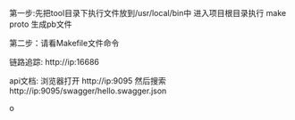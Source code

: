 
第一步:先把tool目录下执行文件放到/usr/local/bin中 进入项目根目录执行 make proto 生成pb文件

第二步：请看Makefile文件命令

链路追踪:
 http://ip:16686

api文档:
    浏览器打开 http://ip:9095  然后搜索  http://ip:9095/swagger/hello.swagger.json
        
o
